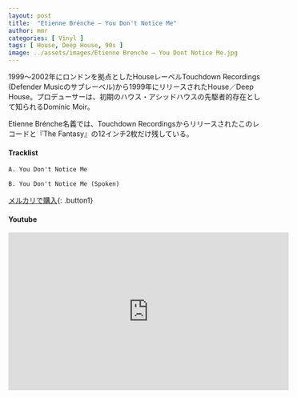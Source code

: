 ```yaml
---
layout: post
title:  "Etienne Brénche – You Don't Notice Me"
author: mmr
categories: [ Vinyl ]
tags: [ House, Deep House, 90s ]
image: ../assets/images/Etienne Brenche – You Dont Notice Me.jpg
---
```


1999〜2002年にロンドンを拠点としたHouseレーベルTouchdown Recordings (Defender Musicのサブレーベル)から1999年にリリースされたHouse／Deep House。プロデューサーは、初期のハウス・アシッドハウスの先駆者的存在として知られるDominic Moir。

Etienne Brénche名義では、Touchdown Recordingsからリリースされたこのレコードと『The Fantasy』の12インチ2枚だけ残している。


#### Tracklist
```md
A. You Don't Notice Me

B. You Don't Notice Me (Spoken)
```

[メルカリで購入](https://jp.mercari.com/item/m44464677586?afid=6142608987){: .button1}

#### Youtube
<iframe width="560" height="315" src="https://www.youtube.com/embed/oaKgNFzWoFs?si=ruD4WcBLs-i8YpDb" title="YouTube video player" frameborder="0" allow="accelerometer; autoplay; clipboard-write; encrypted-media; gyroscope; picture-in-picture; web-share" referrerpolicy="strict-origin-when-cross-origin" allowfullscreen></iframe>